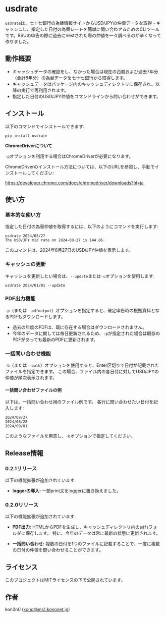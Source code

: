 # usdrate

`usdrate`は、七十七銀行の為替情報サイトからUSD/JPYの仲値データを取得・キャッシュし、指定した日付の為替レートを簡単に問い合わせるためのCLIツールです。RSUの申告の際に過去にVestされた際の仲値を一々調べるのが辛くなって作りました。

## 動作概要

- キャッシュデータの確認をし、なかった場合は現在の西暦および過去7年分（合計8年分）の為替データを七十七銀行から取得します。
- キャッシュデータはパッケージ内のキャッシュディレクトリに保存され、以降の実行で再利用されます。
- 指定した日付のUSD/JPY仲値をコマンドラインから問い合わせができます。

## インストール

以下のコマンドでインストールできます:

    pip install usdrate

**ChromeDriverについて**

`-p`オプションを利用する場合はChromeDriverが必要になります。

ChromeDriverのインストール方法については、以下のURLを参照し、手動でインストールしてください:

https://developer.chrome.com/docs/chromedriver/downloads?hl=ja

## 使い方

### 基本的な使い方

指定した日付の為替仲値を取得するには、以下のようにコマンドを実行します:

    usdrate 2024/08/27
    The USD/JPY mid rate on 2024-08-27 is 144.86.

このコマンドは、2024年8月27日のUSD/JPY仲値を表示します。

### キャッシュの更新

キャッシュを更新したい場合は、`--update`または`-u`オプションを使用します:

    usdrate 2024/01/01 --update

### PDF出力機能

`-p`（または`--pdfoutput`）オプションを指定すると、確定申告時の根拠資料となるPDFもダウンロードします。
- 過去の年度のPDFは、既に存在する場合はダウンロードされません。
- 今年のデータに関しては毎日更新されるため、`-p`が指定された場合は既存のPDFがあっても最新のPDFに更新されます。

### 一括問い合わせ機能

`-b`（または`--bulk`）オプションを使用すると、Enter区切りで日付が記載されたファイルを指定できます。
この場合、ファイル内の各日付に対してUSD/JPYの仲値が順次表示されます。

#### 一括問い合わせファイルの例

以下は、一括問い合わせ用のファイル例です。
各行に問い合わせたい日付を記入します:

    2024/08/27
    2024/08/28
    2024/09/01

このようなファイルを用意し、`-b`オプションで指定してください。

## Release情報

### 0.2.1リリース

以下の機能拡張が追加されています:
- **loggerの導入:** 一部print文をloggerに置き換えました。

### 0.2.0リリース

以下の機能拡張が追加されています:

- **PDF出力:** HTMLからPDFを生成し、キャッシュディレクトリ内の`pdfs`フォルダに保存します。
  特に、今年のデータは常に最新の状態に更新されます。

- **一括問い合わせ:** 複数の日付を1つのファイルに記載することで、一度に複数の日付の仲値を問い合わせることができます。

## ライセンス

このプロジェクトはMITライセンスの下で公開されています。

## 作者

kon0n0 (kono@ms1.kononet.jp)
